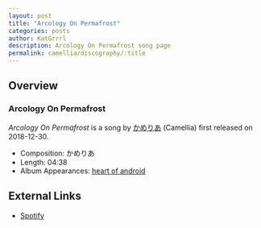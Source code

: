 ```yaml
---
layout: post
title: "Arcology On Permafrost"
categories: posts
author: KatGrrrl
description: Arcology On Permafrost song page
permalink: camellia/discography/:title
---
```


## Overview

### Arcology On Permafrost

*Arcology On Permafrost* is a song by [かめりあ](/camellia) (Camellia) first released on 2018-12-30.

* Composition: かめりあ
* Length: 04:38
* Album Appearances: [heart of android](/camellia/albums/heart-of-android)

## External Links

* [Spotify](https://open.spotify.com/track/7vAmjqz8qaCuAYm8vAuEEl?si=377f7ec31dfd421c)
